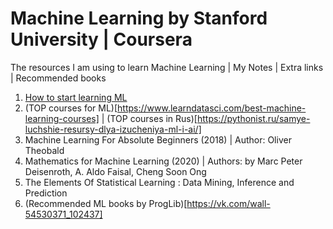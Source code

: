 # Machine Learning by Stanford University | Coursera
The resources I am using to learn Machine Learning | My Notes | Extra links | Recommended books

1. [How to start learning ML](https://www.geeksforgeeks.org/how-to-start-learning-machine-learning/)
2. (TOP courses for ML)[https://www.learndatasci.com/best-machine-learning-courses] | (TOP courses in Rus)[https://pythonist.ru/samye-luchshie-resursy-dlya-izucheniya-ml-i-ai/]
3. Machine Learning For Absolute Beginners (2018) | Author: Oliver Theobald
4. Mathematics for Machine Learning (2020) | Authors: by Marc Peter Deisenroth, A. Aldo Faisal, Cheng Soon Ong
5. The Elements Of Statistical Learning : Data Mining, Inference and Prediction 
6. (Recommended ML books by ProgLib)[https://vk.com/wall-54530371_102437]
